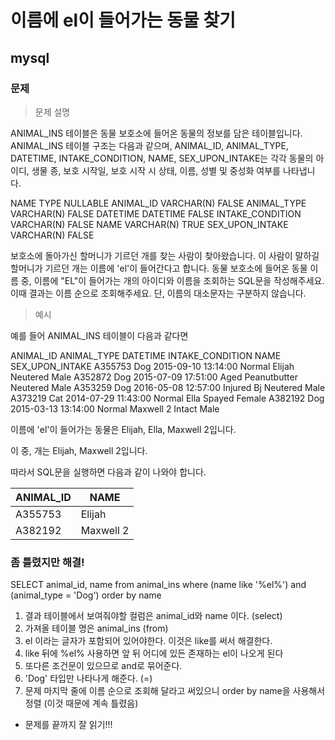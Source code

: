 # 이름에 el이 들어가는 동물 찾기
## mysql
### 문제
>문제 설명

ANIMAL_INS 테이블은 동물 보호소에 들어온 동물의 정보를 담은 테이블입니다. ANIMAL_INS 테이블 구조는 다음과 같으며, ANIMAL_ID, ANIMAL_TYPE, DATETIME, INTAKE_CONDITION, NAME, SEX_UPON_INTAKE는 각각 동물의 아이디, 생물 종, 보호 시작일, 보호 시작 시 상태, 이름, 성별 및 중성화 여부를 나타냅니다.

NAME	TYPE	NULLABLE
ANIMAL_ID	VARCHAR(N)	FALSE
ANIMAL_TYPE	VARCHAR(N)	FALSE
DATETIME	DATETIME	FALSE
INTAKE_CONDITION	VARCHAR(N)	FALSE
NAME	VARCHAR(N)	TRUE
SEX_UPON_INTAKE	VARCHAR(N)	FALSE

보호소에 돌아가신 할머니가 기르던 개를 찾는 사람이 찾아왔습니다. 이 사람이 말하길 할머니가 기르던 개는 이름에 'el'이 들어간다고 합니다. 동물 보호소에 들어온 동물 이름 중, 이름에 "EL"이 들어가는 개의 아이디와 이름을 조회하는 SQL문을 작성해주세요. 이때 결과는 이름 순으로 조회해주세요. 단, 이름의 대소문자는 구분하지 않습니다.

>예시

예를 들어 ANIMAL_INS 테이블이 다음과 같다면

ANIMAL_ID	ANIMAL_TYPE	DATETIME	INTAKE_CONDITION	NAME	SEX_UPON_INTAKE
A355753	Dog	2015-09-10 13:14:00	Normal	Elijah	Neutered Male
A352872	Dog	2015-07-09 17:51:00	Aged	Peanutbutter	Neutered Male
A353259	Dog	2016-05-08 12:57:00	Injured	Bj	Neutered Male
A373219	Cat	2014-07-29 11:43:00	Normal	Ella	Spayed Female
A382192	Dog	2015-03-13 13:14:00	Normal	Maxwell 2	Intact Male

이름에 'el'이 들어가는 동물은 Elijah, Ella, Maxwell 2입니다.

이 중, 개는 Elijah, Maxwell 2입니다.

따라서 SQL문을 실행하면 다음과 같이 나와야 합니다.

|ANIMAL_ID	|NAME
|----------|-------
|A355753	|Elijah
|A382192	|Maxwell 2

### 좀 틀렸지만 해결!
SELECT animal_id, name 
from animal_ins
where (name like '%el%') and (animal_type = 'Dog')
order by name

1. 결과 테이블에서 보여줘야할 컬럼은 animal_id와 name 이다. (select)
2. 가져올 테이블 명은 animal_ins (from)
3. el 이라는 글자가 포함되어 있어야한다. 이것은 like를 써서 해결한다.
4. like 뒤에 %el% 사용하면 앞 뒤 어디에 있든 존재하는 el이 나오게 된다
5. 또다른 조건문이 있으므로 and로 묶어준다.
6. 'Dog' 타입만 나타나게 해준다. (=)
7. 문제 마지막 줄에 이름 순으로 조회해 달라고 써있으니 order by name을 사용해서 정렬 (이것 때문에 계속 틀렸음)

- 문제를 끝까지 잘 읽기!!!